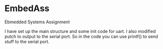 # EmbedAss
Ebmedded Systems Assignment

I have set up the main structure and some init code for uart. I also modified putch to output to the serial port.
So in the code you can use printf() to send stuff to the serial port.

